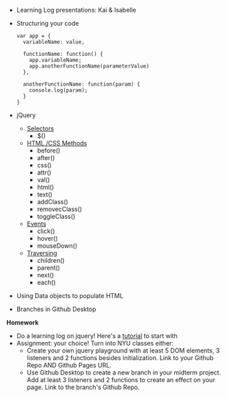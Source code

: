 * Learning Log presentations: Kai & Isabelle

* Structuring your code
  ``` 
  var app = {
    variableName: value,

    functionName: function() {
      app.variableName;
      app.anotherFunctionName(parameterValue)
    },

    anotherFunctionName: function(param) {
      console.log(param);
    }
  }
  ```

* jQuery
  * [Selectors](https://www.w3schools.com/jquery/jquery_ref_selectors.asp)
    * $()
  * [HTML /CSS Methods](https://www.w3schools.com/jquery/jquery_ref_html.asp)
    * before()
    * after()
    * css()
    * attr()
    * val()
    * html()
    * text()
    * addClass()
    * removecClass()
    * toggleClass()
  * [Events](https://www.w3schools.com/jquery/jquery_ref_events.asp)
    * click()
    * hover()
    * mouseDown()
  * [Traversing](https://www.w3schools.com/jquery/jquery_ref_traversing.asp)
    * children()
    * parent()
    * next()
    * each()

* Using Data objects to populate HTML
* Branches in Github Desktop


**Homework**
  * Do a learning log on jquery! Here's a [tutorial](https://www.w3schools.com/jquery/) to start with
  * Assignment: your choice! Turn into NYU classes either:
    * Create your own jquery playground with at least  5 DOM elements, 3 listeners and 2 functions besides initialization. Link to your Github Repo AND Github Pages URL.
    * Use Github Desktop to create a new branch in your midterm project. Add at least 3 listeners and 2 functions to create an effect on your page. Link to the branch's Github Repo.







